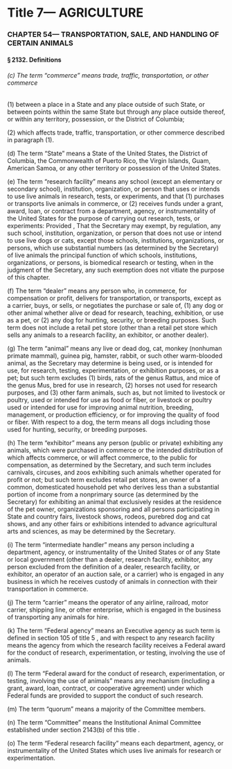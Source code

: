 
# Title 7— AGRICULTURE
### CHAPTER 54— TRANSPORTATION, SALE, AND HANDLING OF CERTAIN ANIMALS
#### § 2132. Definitions
###### (c) The term “commerce” means trade, traffic, transportation, or other commerce

(1) between a place in a State and any place outside of such State, or between points within the same State but through any place outside thereof, or within any territory, possession, or the District of Columbia;

(2) which affects trade, traffic, transportation, or other commerce described in paragraph (1).

(d) The term “State” means a State of the United States, the District of Columbia, the Commonwealth of Puerto Rico, the Virgin Islands, Guam, American Samoa, or any other territory or possession of the United States.

(e) The term “research facility” means any school (except an elementary or secondary school), institution, organization, or person that uses or intends to use live animals in research, tests, or experiments, and that (1) purchases or transports live animals in commerce, or (2) receives funds under a grant, award, loan, or contract from a department, agency, or instrumentality of the United States for the purpose of carrying out research, tests, or experiments: Provided , That the Secretary may exempt, by regulation, any such school, institution, organization, or person that does not use or intend to use live dogs or cats, except those schools, institutions, organizations, or persons, which use substantial numbers (as determined by the Secretary) of live animals the principal function of which schools, institutions, organizations, or persons, is biomedical research or testing, when in the judgment of the Secretary, any such exemption does not vitiate the purpose of this chapter.

(f) The term “dealer” means any person who, in commerce, for compensation or profit, delivers for transportation, or transports, except as a carrier, buys, or sells, or negotiates the purchase or sale of, (1) any dog or other animal whether alive or dead for research, teaching, exhibition, or use as a pet, or (2) any dog for hunting, security, or breeding purposes. Such term does not include a retail pet store (other than a retail pet store which sells any animals to a research facility, an exhibitor, or another dealer).

(g) The term “animal” means any live or dead dog, cat, monkey (nonhuman primate mammal), guinea pig, hamster, rabbit, or such other warm-blooded animal, as the Secretary may determine is being used, or is intended for use, for research, testing, experimentation, or exhibition purposes, or as a pet; but such term excludes (1) birds, rats of the genus Rattus, and mice of the genus Mus, bred for use in research, (2) horses not used for research purposes, and (3) other farm animals, such as, but not limited to livestock or poultry, used or intended for use as food or fiber, or livestock or poultry used or intended for use for improving animal nutrition, breeding, management, or production efficiency, or for improving the quality of food or fiber. With respect to a dog, the term means all dogs including those used for hunting, security, or breeding purposes.

(h) The term “exhibitor” means any person (public or private) exhibiting any animals, which were purchased in commerce or the intended distribution of which affects commerce, or will affect commerce, to the public for compensation, as determined by the Secretary, and such term includes carnivals, circuses, and zoos exhibiting such animals whether operated for profit or not; but such term excludes retail pet stores, an owner of a common, domesticated household pet who derives less than a substantial portion of income from a nonprimary source (as determined by the Secretary) for exhibiting an animal that exclusively resides at the residence of the pet owner, organizations sponsoring and all persons participating in State and country fairs, livestock shows, rodeos, purebred dog and cat shows, and any other fairs or exhibitions intended to advance agricultural arts and sciences, as may be determined by the Secretary.

(i) The term “intermediate handler” means any person including a department, agency, or instrumentality of the United States or of any State or local government (other than a dealer, research facility, exhibitor, any person excluded from the definition of a dealer, research facility, or exhibitor, an operator of an auction sale, or a carrier) who is engaged in any business in which he receives custody of animals in connection with their transportation in commerce.

(j) The term “carrier” means the operator of any airline, railroad, motor carrier, shipping line, or other enterprise, which is engaged in the business of transporting any animals for hire.

(k) The term “Federal agency” means an Executive agency as such term is defined in section 105 of title 5 , and with respect to any research facility means the agency from which the research facility receives a Federal award for the conduct of research, experimentation, or testing, involving the use of animals.

(l) The term “Federal award for the conduct of research, experimentation, or testing, involving the use of animals” means any mechanism (including a grant, award, loan, contract, or cooperative agreement) under which Federal funds are provided to support the conduct of such research.

(m) The term “quorum” means a majority of the Committee members.

(n) The term “Committee” means the Institutional Animal Committee established under section 2143(b) of this title .

(o) The term “Federal research facility” means each department, agency, or instrumentality of the United States which uses live animals for research or experimentation.
